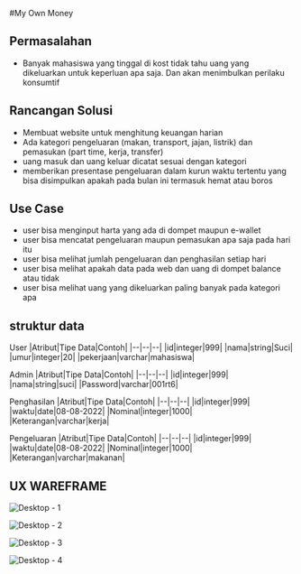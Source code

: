 #My Own Money

## Permasalahan
-	Banyak mahasiswa yang tinggal di kost tidak tahu uang yang dikeluarkan untuk keperluan apa saja. Dan akan menimbulkan perilaku konsumtif

## Rancangan Solusi
-	Membuat website untuk menghitung keuangan harian
-	Ada kategori pengeluaran (makan, transport, jajan, listrik) dan pemasukan (part time, kerja, transfer)
-	uang masuk dan uang keluar dicatat sesuai dengan kategori
-	memberikan presentase pengeluaran dalam kurun waktu tertentu yang bisa disimpulkan apakah pada bulan ini termasuk hemat atau boros

## Use Case
-	user bisa menginput harta yang ada di dompet maupun e-wallet
-	user bisa mencatat pengeluaran maupun pemasukan apa saja pada hari itu
-	user bisa melihat jumlah pengeluaran dan penghasilan setiap hari
-	user bisa melihat apakah data pada web dan uang di dompet balance atau tidak
-	user bisa melihat uang yang dikeluarkan paling banyak pada kategori apa

## struktur data

User
|Atribut|Tipe Data|Contoh|
|--|--|--|
|id|integer|999|
|nama|string|Suci|
|umur|integer|20|
|pekerjaan|varchar|mahasiswa|


Admin
|Atribut|Tipe Data|Contoh|
|--|--|--|
|id|integer|999|
|nama|string|suci|
|Password|varchar|001rt6|

Penghasilan
|Atribut|Tipe Data|Contoh|
|--|--|--|
|id|integer|999|
|waktu|date|08-08-2022|
|Nominal|integer|1000|
|Keterangan|varchar|kerja|

Pengeluaran
|Atribut|Tipe Data|Contoh|
|--|--|--|
|id|integer|999|
|waktu|date|08-08-2022|
|Nominal|integer|1000|
|Keterangan|varchar|makanan|

## UX WAREFRAME

![Desktop - 1](https://user-images.githubusercontent.com/82722477/189568794-0a35bb88-d248-41a5-b3fb-a207beced63c.png)

![Desktop - 2](https://user-images.githubusercontent.com/82722477/189568825-e3bff4fc-dbc8-4a83-8af9-0f4443aa158d.png)

![Desktop - 3](https://user-images.githubusercontent.com/82722477/189568837-86ed9a33-72a6-46e0-8bd1-b40537861209.png)

![Desktop - 4](https://user-images.githubusercontent.com/82722477/189568948-45696783-1544-4fd3-98bd-ecac2043d7ce.png)
